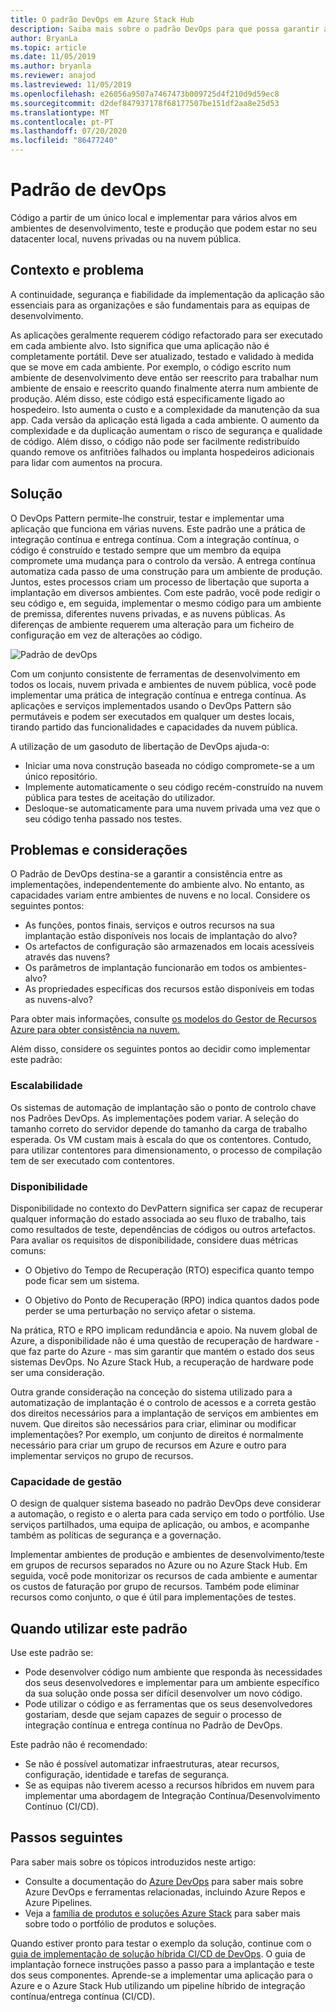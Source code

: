 ```yaml
---
title: O padrão DevOps em Azure Stack Hub
description: Saiba mais sobre o padrão DevOps para que possa garantir a consistência através das implementações em Azure e Azure Stack Hub.
author: BryanLa
ms.topic: article
ms.date: 11/05/2019
ms.author: bryanla
ms.reviewer: anajod
ms.lastreviewed: 11/05/2019
ms.openlocfilehash: e26056a9507a7467473b009725d4f210d9d59ec8
ms.sourcegitcommit: d2def847937178f68177507be151df2aa8e25d53
ms.translationtype: MT
ms.contentlocale: pt-PT
ms.lasthandoff: 07/20/2020
ms.locfileid: "86477240"
---
```

# <a name="devops-pattern"></a>Padrão de devOps

Código a partir de um único local e implementar para vários alvos em ambientes de desenvolvimento, teste e produção que podem estar no seu datacenter local, nuvens privadas ou na nuvem pública.

## <a name="context-and-problem"></a>Contexto e problema

A continuidade, segurança e fiabilidade da implementação da aplicação são essenciais para as organizações e são fundamentais para as equipas de desenvolvimento.

As aplicações geralmente requerem código refactorado para ser executado em cada ambiente alvo. Isto significa que uma aplicação não é completamente portátil. Deve ser atualizado, testado e validado à medida que se move em cada ambiente. Por exemplo, o código escrito num ambiente de desenvolvimento deve então ser reescrito para trabalhar num ambiente de ensaio e reescrito quando finalmente aterra num ambiente de produção. Além disso, este código está especificamente ligado ao hospedeiro. Isto aumenta o custo e a complexidade da manutenção da sua app. Cada versão da aplicação está ligada a cada ambiente. O aumento da complexidade e da duplicação aumentam o risco de segurança e qualidade de código. Além disso, o código não pode ser facilmente redistribuído quando remove os anfitriões falhados ou implanta hospedeiros adicionais para lidar com aumentos na procura.

## <a name="solution"></a>Solução

O DevOps Pattern permite-lhe construir, testar e implementar uma aplicação que funciona em várias nuvens. Este padrão une a prática de integração contínua e entrega contínua. Com a integração contínua, o código é construído e testado sempre que um membro da equipa compromete uma mudança para o controlo da versão. A entrega contínua automatiza cada passo de uma construção para um ambiente de produção. Juntos, estes processos criam um processo de libertação que suporta a implantação em diversos ambientes. Com este padrão, você pode redigir o seu código e, em seguida, implementar o mesmo código para um ambiente de premissa, diferentes nuvens privadas, e as nuvens públicas. As diferenças de ambiente requerem uma alteração para um ficheiro de configuração em vez de alterações ao código.

![Padrão de devOps](media/pattern-cicd-pipeline/hybrid-ci-cd.png)

Com um conjunto consistente de ferramentas de desenvolvimento em todos os locais, nuvem privada e ambientes de nuvem pública, você pode implementar uma prática de integração contínua e entrega contínua. As aplicações e serviços implementados usando o DevOps Pattern são permutáveis e podem ser executados em qualquer um destes locais, tirando partido das funcionalidades e capacidades da nuvem pública.

A utilização de um gasoduto de libertação de DevOps ajuda-o:

- Iniciar uma nova construção baseada no código compromete-se a um único repositório.
- Implemente automaticamente o seu código recém-construído na nuvem pública para testes de aceitação do utilizador.
- Desloque-se automaticamente para uma nuvem privada uma vez que o seu código tenha passado nos testes.

## <a name="issues-and-considerations"></a>Problemas e considerações

O Padrão de DevOps destina-se a garantir a consistência entre as implementações, independentemente do ambiente alvo. No entanto, as capacidades variam entre ambientes de nuvens e no local. Considere os seguintes pontos:

- As funções, pontos finais, serviços e outros recursos na sua implantação estão disponíveis nos locais de implantação do alvo?
- Os artefactos de configuração são armazenados em locais acessíveis através das nuvens?
- Os parâmetros de implantação funcionarão em todos os ambientes-alvo?
- As propriedades específicas dos recursos estão disponíveis em todas as nuvens-alvo?

Para obter mais informações, consulte [os modelos do Gestor de Recursos Azure para obter consistência na nuvem.](/azure/azure-resource-manager/templates-cloud-consistency)

Além disso, considere os seguintes pontos ao decidir como implementar este padrão:

### <a name="scalability"></a>Escalabilidade

Os sistemas de automação de implantação são o ponto de controlo chave nos Padrões DevOps. As implementações podem variar. A seleção do tamanho correto do servidor depende do tamanho da carga de trabalho esperada. Os VM custam mais à escala do que os contentores. Contudo, para utilizar contentores para dimensionamento, o processo de compilação tem de ser executado com contentores.

### <a name="availability"></a>Disponibilidade

Disponibilidade no contexto do DevPattern significa ser capaz de recuperar qualquer informação do estado associada ao seu fluxo de trabalho, tais como resultados de teste, dependências de códigos ou outros artefactos. Para avaliar os requisitos de disponibilidade, considere duas métricas comuns:

- O Objetivo do Tempo de Recuperação (RTO) especifica quanto tempo pode ficar sem um sistema.

- O Objetivo do Ponto de Recuperação (RPO) indica quantos dados pode perder se uma perturbação no serviço afetar o sistema.

Na prática, RTO e RPO implicam redundância e apoio. Na nuvem global de Azure, a disponibilidade não é uma questão de recuperação de hardware - que faz parte do Azure - mas sim garantir que mantém o estado dos seus sistemas DevOps. No Azure Stack Hub, a recuperação de hardware pode ser uma consideração.

Outra grande consideração na conceção do sistema utilizado para a automatização de implantação é o controlo de acessos e a correta gestão dos direitos necessários para a implantação de serviços em ambientes em nuvem. Que direitos são necessários para criar, eliminar ou modificar implementações? Por exemplo, um conjunto de direitos é normalmente necessário para criar um grupo de recursos em Azure e outro para implementar serviços no grupo de recursos.

### <a name="manageability"></a>Capacidade de gestão

O design de qualquer sistema baseado no padrão DevOps deve considerar a automação, o registo e o alerta para cada serviço em todo o portfólio. Use serviços partilhados, uma equipa de aplicação, ou ambos, e acompanhe também as políticas de segurança e a governação.

Implementar ambientes de produção e ambientes de desenvolvimento/teste em grupos de recursos separados no Azure ou no Azure Stack Hub. Em seguida, você pode monitorizar os recursos de cada ambiente e aumentar os custos de faturação por grupo de recursos. Também pode eliminar recursos como conjunto, o que é útil para implementações de testes.

## <a name="when-to-use-this-pattern"></a>Quando utilizar este padrão

Use este padrão se:

- Pode desenvolver código num ambiente que responda às necessidades dos seus desenvolvedores e implementar para um ambiente específico da sua solução onde possa ser difícil desenvolver um novo código.
- Pode utilizar o código e as ferramentas que os seus desenvolvedores gostariam, desde que sejam capazes de seguir o processo de integração contínua e entrega contínua no Padrão de DevOps.

Este padrão não é recomendado:

- Se não é possível automatizar infraestruturas, atear recursos, configuração, identidade e tarefas de segurança.
- Se as equipas não tiverem acesso a recursos híbridos em nuvem para implementar uma abordagem de Integração Contínua/Desenvolvimento Contínuo (CI/CD).

## <a name="next-steps"></a>Passos seguintes

Para saber mais sobre os tópicos introduzidos neste artigo:

- Consulte a documentação do [Azure DevOps](/azure/devops) para saber mais sobre Azure DevOps e ferramentas relacionadas, incluindo Azure Repos e Azure Pipelines.
- Veja a [família de produtos e soluções Azure Stack](/azure-stack) para saber mais sobre todo o portfólio de produtos e soluções.

Quando estiver pronto para testar o exemplo da solução, continue com o [guia de implementação de solução híbrida CI/CD de DevOps](https://aka.ms/hybriddevopsdeploy). O guia de implantação fornece instruções passo a passo para a implantação e teste dos seus componentes. Aprende-se a implementar uma aplicação para o Azure e o Azure Stack Hub utilizando um pipeline híbrido de integração contínua/entrega contínua (CI/CD).
